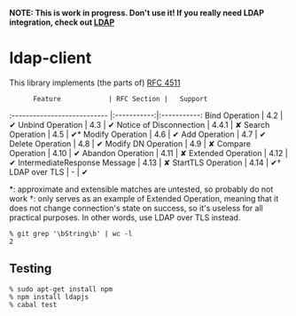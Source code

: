**NOTE: This is work in progress. Don't use it! If you really need LDAP integration, check out [LDAP][LDAP]**

ldap-client
===========

This library implements (the parts of) [RFC 4511][rfc4511]

          Feature            | RFC Section |   Support
:--------------------------- |:-----------:|:-----------:
Bind Operation               | 4.2         | ✔
Unbind Operation             | 4.3         | ✔
Notice of Disconnection      | 4.4.1       | ✘
Search Operation             | 4.5         | ✔\*
Modify Operation             | 4.6         | ✔
Add Operation                | 4.7         | ✔
Delete Operation             | 4.8         | ✔
Modify DN Operation          | 4.9         | ✘
Compare Operation            | 4.10        | ✔
Abandon Operation            | 4.11        | ✘
Extended Operation           | 4.12        | ✔
IntermediateResponse Message | 4.13        | ✘
StartTLS Operation           | 4.14        | ✔†
LDAP over TLS                | -           | ✔

\*: approximate and extensible matches are untested, so probably do not work
†: only serves as an example of Extended Operation, meaning that it does not change
connection's state on success, so it's useless for all practical purposes.
In other words, use LDAP over TLS instead.

```
% git grep '\bString\b' | wc -l
2
```

Testing
-------

```shell
% sudo apt-get install npm
% npm install ldapjs
% cabal test
```

  [rfc4511]: https://tools.ietf.org/html/rfc4511
  [LDAP]: https://hackage.haskell.org/package/LDAP
